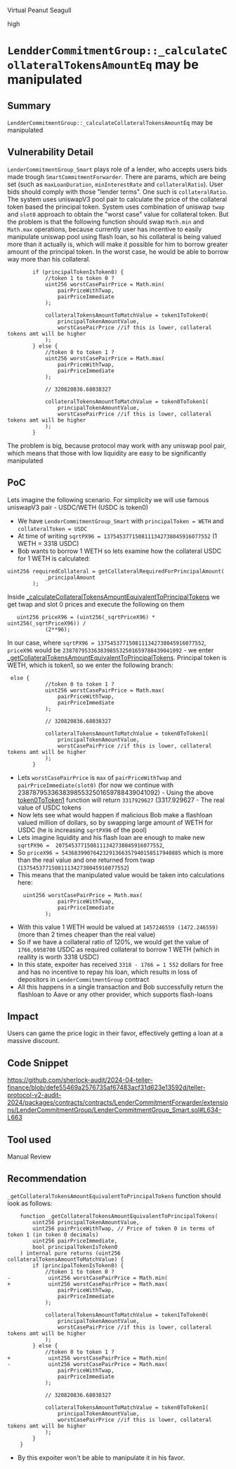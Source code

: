 Virtual Peanut Seagull

high

# `LendderCommitmentGroup::_calculateCollateralTokensAmountEq` may be manipulated

## Summary
`LendderCommitmentGroup::_calculateCollateralTokensAmountEq` may be manipulated

## Vulnerability Detail
`LenderCommitmentGroup_Smart` plays role of a lender, who accepts users bids made trough `SmartCommitmentForwarder`. There are params, which are being set (such as `maxLoanDuration`, `minInterestRate` and `collateralRatio`). User bids should comply with those  "lender terms". One such is `collateralRatio`. The system uses uniswapV3 pool pair to calculate the price of the collateral token based the principal token. System uses combination of uniswap `twap` and `slot0` approach to obtain the "worst case" value for collateral token. But the problem is that the following function should swap `Math.min` and `Math.max` operations, because currently user has incentive to easily manipulate uniswap pool using flash loan, so his collateral is being valued more than it actually is, which will make it possible for him to borrow greater amount of the principal token. In the worst case, he would be able to borrow way more than his collateral.

```solidity
        if (principalTokenIsToken0) {
            //token 1 to token 0 ?
            uint256 worstCasePairPrice = Math.min(
                pairPriceWithTwap,
                pairPriceImmediate
            );

            collateralTokensAmountToMatchValue = token1ToToken0(
                principalTokenAmountValue,
                worstCasePairPrice //if this is lower, collateral tokens amt will be higher
            );
        } else {
            //token 0 to token 1 ?
            uint256 worstCasePairPrice = Math.max(
                pairPriceWithTwap,
                pairPriceImmediate
            );

            // 320820836.68038327

            collateralTokensAmountToMatchValue = token0ToToken1(
                principalTokenAmountValue,
                worstCasePairPrice //if this is lower, collateral tokens amt will be higher
            );
        }
```
The problem is big, because protocol may work with any uniswap pool pair, which means that those with low liquidity are easy to be significantly manipulated

## PoC

Lets imagine the following scenario.
For simplicity we will use famous uniswapV3 pair - USDC/WETH (USDC is token0)
- We have `LenderCommitmentGroup_Smart` with `principalToken = WETH` and `collateralToken = USDC`
- At time of writing `sqrtPX96 = 1375453771508111342738045916077552` (1 WETH = 3318 USDC)
- Bob wants to borrow 1 WETH so lets examine how the collateral USDC for 1 WETH is calculated:

```solidity
uint256 requiredCollateral = getCollateralRequiredForPrincipalAmount(
            _principalAmount
        );
```
Inside [_calculateCollateralTokensAmountEquivalentToPrincipalTokens](https://github.com/sherlock-audit/2024-04-teller-finance/blob/defe55469a2576735af67483acf31d623e13592d/teller-protocol-v2-audit-2024/packages/contracts/contracts/LenderCommitmentForwarder/extensions/LenderCommitmentGroup/LenderCommitmentGroup_Smart.sol#L610) we get twap and slot 0 prices and execute the following on them 
```solidity
   uint256 priceX96 = (uint256(_sqrtPriceX96) * uint256(_sqrtPriceX96)) /
            (2**96);
```
In our case, where  `sqrtPX96 = 1375453771508111342738045916077552`, `priceX96` would be `23878795336383985532501659788439041092`
        -  we enter [_getCollateralTokensAmountEquivalentToPrincipalTokens](https://github.com/sherlock-audit/2024-04-teller-finance/blob/defe55469a2576735af67483acf31d623e13592d/teller-protocol-v2-audit-2024/packages/contracts/contracts/LenderCommitmentForwarder/extensions/LenderCommitmentGroup/LenderCommitmentGroup_Smart.sol#L634-L640). Principal token is WETH, which is token1, so we enter the following branch:
```solidity
 else {
            //token 0 to token 1 ?
            uint256 worstCasePairPrice = Math.max(
                pairPriceWithTwap,
                pairPriceImmediate
            );

            // 320820836.68038327

            collateralTokensAmountToMatchValue = token0ToToken1(
                principalTokenAmountValue,
                worstCasePairPrice //if this is lower, collateral tokens amt will be higher
            );
        }
```
- Lets `worstCasePairPrice` is `max` of  `pairPriceWithTwap` and `pairPriceImmediate(slot0)` (for now we continue with 23878795336383985532501659788439041092)
           - Using the above [token0ToToken1](https://github.com/sherlock-audit/2024-04-teller-finance/blob/defe55469a2576735af67483acf31d623e13592d/teller-protocol-v2-audit-2024/packages/contracts/contracts/LenderCommitmentForwarder/extensions/LenderCommitmentGroup/LenderCommitmentGroup_Smart.sol#L666-L678) function will return `3317929627` (3317.929627 - The real value of USDC tokens
- Now lets see what would happen if malicious Bob make a flashloan valued million of dollars, so by swapping large amount of WETH for USDC (he is increasing `sqrtPX96` of the pool)
- Lets imagine liquidity and his flash loan are enough to make new  `sqrtPX96 =  2075453771508111342738045916077552`,
- So `priceX96 = 54368399076423291366357940158517940885` which is more than the real value and one returned from twap        (`1375453771508111342738045916077552`)
- This means that the manipulated value would be taken into calculations here:
```solidity
     uint256 worstCasePairPrice = Math.max(
                pairPriceWithTwap,
                pairPriceImmediate
            );
```
- With this value 1 WETH would be valued at `1457246559 (1472.246559)` (more than 2 times cheaper than the real value)
- So if we have a collateral ratio of 120%, we would get the value of `1766,6958708` USDC as required collateral to borrow 1 WETH (which in reallity is worth 3318 USDC)
- In this state, expoiter has received `3318 - 1766 = 1 552` dollars for free and has no incentive to repay his loan, which results in loss of depositors in `LenderCommitmentGroup` contract
- All this happens in a single transaction and Bob successfully return the flashloan to Aave or any other provider, which supports flash-loans

## Impact
Users can game the price logic in their favor, effectively getting a loan at a massive discount.

## Code Snippet
https://github.com/sherlock-audit/2024-04-teller-finance/blob/defe55469a2576735af67483acf31d623e13592d/teller-protocol-v2-audit-2024/packages/contracts/contracts/LenderCommitmentForwarder/extensions/LenderCommitmentGroup/LenderCommitmentGroup_Smart.sol#L634-L663

## Tool used
Manual Review

## Recommendation
`_getCollateralTokensAmountEquivalentToPrincipalTokens` function should look as follows:
```solidity
    function _getCollateralTokensAmountEquivalentToPrincipalTokens(
        uint256 principalTokenAmountValue,
        uint256 pairPriceWithTwap, // Price of token 0 in terms of token 1 (in token 0 decimals)
        uint256 pairPriceImmediate,
        bool principalTokenIsToken0
    ) internal pure returns (uint256 collateralTokensAmountToMatchValue) {
        if (principalTokenIsToken0) {
            //token 1 to token 0 ?
-            uint256 worstCasePairPrice = Math.min(
+            uint256 worstCasePairPrice = Math.max(
                pairPriceWithTwap,
                pairPriceImmediate
            );

            collateralTokensAmountToMatchValue = token1ToToken0(
                principalTokenAmountValue,
                worstCasePairPrice //if this is lower, collateral tokens amt will be higher
            );
        } else {
            //token 0 to token 1 ?
+            uint256 worstCasePairPrice = Math.min(
-            uint256 worstCasePairPrice = Math.max(
                pairPriceWithTwap,
                pairPriceImmediate
            );

            // 320820836.68038327

            collateralTokensAmountToMatchValue = token0ToToken1(
                principalTokenAmountValue,
                worstCasePairPrice //if this is lower, collateral tokens amt will be higher
            );
        }
    }
```
- By this expoiter won't be able to manipulate it in his favor.
